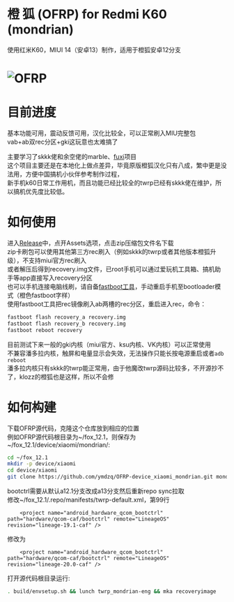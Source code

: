 # 橙 狐 (OFRP) for Redmi K60 (mondrian)  
使用红米K60，MIUI 14（安卓13）制作，适用于橙狐安卓12分支  

![OFRP](https://image.ibb.co/cTMWux/logo.jpg "OFRP")  
====================================================
# 目前进度
基本功能可用，震动反馈可用，汉化比较全，可以正常刷入MIU完整包  
vab+ab双rec分区+gki这玩意也太难搞了  

主要学习了skkk佬和余空佬的marble、[fuxi](https://github.com/Device-Tree-Fuxi/device_xiaomi_fuxi_TWRP)项目  
这个项目主要还是在本地化上做点差异，毕竟原版橙狐汉化只有八成，繁中更是没法用，方便中国搞机小伙伴参考制作过程，  
新手机k60日常工作用机，而且功能已经比较全的twrp已经有skkk佬在维护，所以搞机优先度比较低。  
# 如何使用
进入[Release](https://github.com/ymdzq/OFRP-device_xiaomi_mondrian/releases)中，点开Assets选项，点击zip压缩包文件名下载  
zip卡刷包可以使用其他第三方rec刷入（例如skkk的twrp或者其他版本橙狐升级），不支持miui官方rec刷入  
或者解压后得到recovery.img文件，已root手机可以通过爱玩机工具箱、搞机助手等app直接写入recovery分区  
也可以手机连接电脑线刷，请自备[fastboot工具](https://developer.android.google.cn/studio/releases/platform-tools?hl=zh-cn)，手动重启手机至bootloader模式（橙色fastboot字样）  
使用fastboot工具把rec镜像刷入ab两槽的rec分区，重启进入rec，命令：  
```bash
fastboot flash recovery_a recovery.img
fastboot flash recovery_b recovery.img
fastboot reboot recovery
```
目前测试下来一般的gki内核（miui官方、ksu内核、VK内核）可以正常使用  
不兼容潘多拉内核，触屏和电量显示会失效，无法操作只能长按电源重启或者`adb reboot`  
潘多拉内核只有skkk的twrp能正常用，由于他魔改twrp源码比较多，不开源抄不了，klozz的橙狐也是这样，所以不会修  
# 如何构建
下载OFRP源代码，克隆这个仓库放到相应的位置  
例如OFRP源代码根目录为~/fox_12.1，则保存为~/fox_12.1/device/xiaomi/mondrian/:  
```bash
cd ~/fox_12.1
mkdir -p device/xiaomi
cd device/xiaomi
git clone https://github.com/ymdzq/OFRP-device_xiaomi_mondrian.git mondrian
```
bootctrl需要从默认a12.1分支改成a13分支然后重新repo sync拉取  
修改~/fox_12.1/.repo/manifests/twrp-default.xml，第99行  
```
    <project name="android_hardware_qcom_bootctrl" path="hardware/qcom-caf/bootctrl" remote="LineageOS" revision="lineage-19.1-caf" />
```
修改为  
```
    <project name="android_hardware_qcom_bootctrl" path="hardware/qcom-caf/bootctrl" remote="LineageOS" revision="lineage-20.0-caf" />
```
打开源代码根目录运行:  
```bash
. build/envsetup.sh && lunch twrp_mondrian-eng && mka recoveryimage
```
